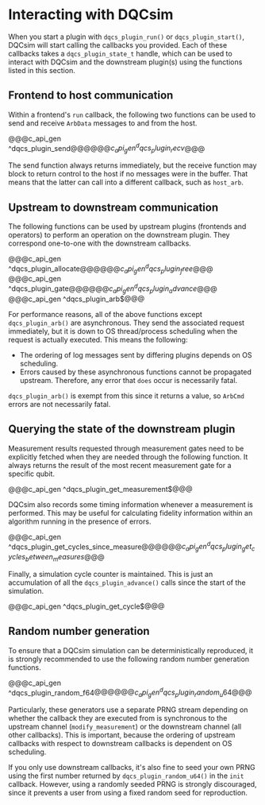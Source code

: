 # Interacting with DQCsim

When you start a plugin with `dqcs_plugin_run()` or `dqcs_plugin_start()`,
DQCsim will start calling the callbacks you provided. Each of these callbacks
takes a `dqcs_plugin_state_t` handle, which can be used to interact with
DQCsim and the downstream plugin(s) using the functions listed in this section.

## Frontend to host communication

Within a frontend's `run` callback, the following two functions can be used to
send and receive `ArbData` messages to and from the host.

@@@c_api_gen ^dqcs_plugin_send$@@@
@@@c_api_gen ^dqcs_plugin_recv$@@@

The send function always returns immediately, but the receive function may
block to return control to the host if no messages were in the buffer. That
means that the latter can call into a different callback, such as `host_arb`.

## Upstream to downstream communication

The following functions can be used by upstream plugins (frontends and
operators) to perform an operation on the downstream plugin. They correspond
one-to-one with the downstream callbacks.

@@@c_api_gen ^dqcs_plugin_allocate$@@@
@@@c_api_gen ^dqcs_plugin_free$@@@
@@@c_api_gen ^dqcs_plugin_gate$@@@
@@@c_api_gen ^dqcs_plugin_advance$@@@
@@@c_api_gen ^dqcs_plugin_arb$@@@

For performance reasons, all of the above functions except `dqcs_plugin_arb()`
are asynchronous. They send the associated request immediately, but it is down
to OS thread/process scheduling when the request is actually executed. This
means the following:

 - The ordering of log messages sent by differing plugins depends on OS
   scheduling.
 - Errors caused by these asynchronous functions cannot be propagated upstream.
   Therefore, any error that `does` occur is necessarily fatal.

`dqcs_plugin_arb()` is exempt from this since it returns a value, so `ArbCmd`
errors are not necessarily fatal.

## Querying the state of the downstream plugin

Measurement results requested through measurement gates need to be explicitly
fetched when they are needed through the following function. It always returns
the result of the most recent measurement gate for a specific qubit.

@@@c_api_gen ^dqcs_plugin_get_measurement$@@@

DQCsim also records some timing information whenever a measurement is
performed. This may be useful for calculating fidelity information within an
algorithm running in the presence of errors.

@@@c_api_gen ^dqcs_plugin_get_cycles_since_measure$@@@
@@@c_api_gen ^dqcs_plugin_get_cycles_between_measures$@@@

Finally, a simulation cycle counter is maintained. This is just an accumulation
of all the `dqcs_plugin_advance()` calls since the start of the simulation.

@@@c_api_gen ^dqcs_plugin_get_cycle$@@@

## Random number generation

To ensure that a DQCsim simulation can be deterministically reproduced, it is
strongly recommended to use the following random number generation functions.

@@@c_api_gen ^dqcs_plugin_random_f64$@@@
@@@c_api_gen ^dqcs_plugin_random_u64$@@@

Particularly, these generators use a separate PRNG stream depending on whether
the callback they are executed from is synchronous to the upstream channel
(`modify_measurement`) or the downstream channel (all other callbacks). This is
important, because the ordering of upstream callbacks with respect to
downstream callbacks is dependent on OS scheduling.

If you only use downstream callbacks, it's also fine to seed your own PRNG
using the first number returned by `dqcs_plugin_random_u64()` in the `init`
callback. However, using a randomly seeded PRNG is strongly discouraged, since
it prevents a user from using a fixed random seed for reproduction.
